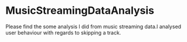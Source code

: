 # MusicStreamingDataAnalysis

Please find the some analysis l did from music streaming data.l analysed user behaviour with
regards to skipping a track.
